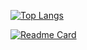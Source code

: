 [![Top Langs](https://github-readme-stats.vercel.app/api/top-langs/?username=Tokisakix&layout=donut)](https://github.com/anuraghazra/github-readme-stats)

[![Readme Card](https://github-readme-stats.vercel.app/api/pin/?username=Tokisakix&repo=Rural-road-division-model)](https://github.com/anuraghazra/github-readme-stats)

